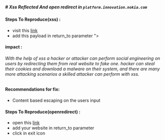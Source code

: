 ##### # Xss Reflected And open redirect in `platform.innovation.nokia.com`

#### Steps To Reproduce(xss) :
* visit this <a href='https://platform.innovation.nokia.com/login.php?return_to=/index.php'>link</a>
* add this payload in return_to parameter "><script>alert('@Knassar702')</script>

#### impact :
###### With the help of xss a hacker or attacker can perform social engineering on users by redirecting them from real website to fake one. hacker can steal their cookies and download a malware on their system, and there are many more attacking scenarios a skilled attacker can perform with xss.
#### Recommendations for fix:
 * Content based escaping on the users input
 
#### Steps To Reproduce(openredirect) :
* open this <a href='https://platform.innovation.nokia.com/login.php?return_to=/index.php'>link</a>
* add your website in return_to parameter
* click in exit icon

